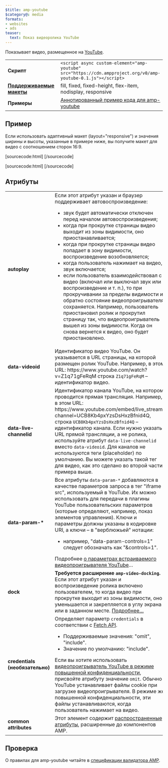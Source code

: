 ```yaml
---
$title: amp-youtube
$category@: media
formats:
- websites
- ads
teaser:
  text: Показ видеоролика YouTube
---
```




<!--
       Copyright 2016 The AMP HTML Authors. All Rights Reserved.

       Licensed under the Apache License, Version 2.0 (the "License");
     you may not use this file except in compliance with the License.
     You may obtain a copy of the License at

     http://www.apache.org/licenses/LICENSE-2.0

     Unless required by applicable law or agreed to in writing, software
     distributed under the License is distributed on an "AS-IS" BASIS,
     WITHOUT WARRANTIES OR CONDITIONS OF ANY KIND, either express or implied.
     See the License for the specific language governing permissions and
     limitations under the License.
-->



Показывает видео, размещенное на [YouTube](https://www.youtube.com/).

<table>
  <tr>
    <td width="40%"><strong>Скрипт</strong></td>
    <td><code>&lt;script async custom-element="amp-youtube" src="https://cdn.ampproject.org/v0/amp-youtube-0.1.js">&lt;/script></code></td>
  </tr>
  <tr>
    <td class="col-fourty"><strong><a href="../../../documentation/guides-and-tutorials/develop/style_and_layout/control_layout.md">Поддерживаемые макеты</a></strong></td>
    <td>fill, fixed, fixed-height, flex-item, nodisplay, responsive</td>
  </tr>
  <tr>
    <td width="40%"><strong>Примеры</strong></td>
    <td><a href="https://ampbyexample.com/components/amp-youtube/">Аннотированный пример кода для amp-youtube</a></td>
  </tr>
</table>

## Пример

Если использовать адаптивный макет (layout="responsive") и значения ширины и высоты, указанные в примере ниже, вы получите макет для видео с соотношением сторон 16:9.

[sourcecode:html]
<amp-youtube
    data-videoid="mGENRKrdoGY"
    layout="responsive"
    width="480" height="270"></amp-youtube>
  [/sourcecode]

  [sourcecode:html]
  <amp-youtube
      id="myLiveChannel"
      data-live-channelid="UCB8Kb4pxYzsDsHxzBfnid4Q"
      width="358"
      height="204"
      layout="responsive">
    <amp-img
      src="https://i.ytimg.com/vi/Wm1fWz-7nLQ/hqdefault_live.jpg"
      placeholder
      layout="fill"
      />
  </amp-youtube>
  [/sourcecode]

## Атрибуты

<table>
  <tr>
    <td width="40%"><strong>autoplay</strong></td>
    <td>Если этот атрибут указан и браузер поддерживает автовоспроизведение:
      <ul>
        <li>звук будет автоматически отключен перед началом автовоспроизведения;
        </li>
        <li>когда при прокрутке страницы видео выходит из зоны видимости, оно приостанавливается;
        </li>
        <li>когда при прокрутке страницы видео попадает в зону видимости, воспроизведение возобновляется;
        </li>
        <li>когда пользователь нажимает на видео, звук включается;
        </li>
        <li>если пользователь взаимодействовал с видео (включал или выключал звук или воспроизведение и т. п.), то при прокручивании за пределы видимости и обратно состояние видеопроигрывателя сохраняется. Например, пользователь приостановил ролик и прокрутил страницу так, что видеопроигрыватель вышел из зоны видимости. Когда он снова вернется к видео, оно будет приостановлено.
        </li>
      </ul></td>
    </tr>
    <tr>
      <td width="40%"><strong>data-videoid</strong></td>
      <td>Идентификатор видео YouTube. Он указывается в URL страницы, на которой размещен ролик YouTube.
          Например, в этом URL: https://www.youtube.com/watch?v=Z1q71gFeRqM строка <code>Z1q71gFeRqM</code> – идентификатор видео.</td>
      </tr>
      <tr>
        <td width="40%"><strong>data-live-channelid</strong></td>
        <td>Идентификатор канала YouTube, на котором проводится прямая трансляция. Например, в этом URL: https://www.youtube.com/embed/live_stream?channel=UCB8Kb4pxYzsDsHxzBfnid4Q, строка <code>UCB8Kb4pxYzsDsHxzBfnid4Q</code> – идентификатор канала. Если нужно указать URL прямой трансляции, а не ролика, используйте атрибут <code>data-live-channelid</code> вместо <code>data-videoid</code>. Для каналов не используются теги (placeholder) по умолчанию. Вы можете указать такой тег для видео, как это сделано во второй части примера выше.</td>
      </tr>
      <tr>
        <td width="40%"><strong>data-param-*</strong></td>
        <td>Все атрибуты <code>data-param-*</code> добавляются в качестве параметров запроса в тег "iframe src", используемый в YouTube. Их можно использовать для передачи в плагины YouTube пользовательских параметров (которые определяют, например, показ элементов управления).
            Ключи и параметры должны указаны в кодировке URI, а ключи – в "верблюжьей" нотации:
            <ul>
            <li>например, "data-param-controls=1" следует обозначать как "&amp;controls=1".</li>
          </ul>
          Подробнее <a href="https://developers.google.com/youtube/player_parameters">о параметрах встраиваемого видеопроигрывателя YouTube</a>…
        </td>
      </tr>
      <tr>
        <td width="40%"><strong>dock</strong></td>
        <td><strong>Требуется расширение <code>amp-video-docking</code>.</strong> Если этот атрибут указан и воспроизведение ролика включено пользователем, то когда видео при прокрутке выходит из зоны видимости, оно уменьшается и закрепляется в углу экрана или в заданном месте.
          <a href="amp-video-docking.md">Подробнее…</a></td>
        </tr>
        <tr>
          <td width="40%"><strong>credentials (необязательно)</strong></td>
          <td>Определяет параметр <code>credentials</code> в соответствии с <a href="https://fetch.spec.whatwg.org/">Fetch API</a>.
            <ul>
              <li>Поддерживаемые значения: "omit", "include".</li>
              <li>Значение по умолчанию: "include".</li>
            </ul>
            Если вы хотите использовать <a href="http://www.google.com/support/youtube/bin/answer.py?answer=141046">видеопроигрыватель YouTube в режиме повышенной конфиденциальности</a>, присвойте атрибуту значение <code>omit</code>.
            Обычно YouTube устанавливает файлы cookie при загрузке видеопроигрывателя. В режиме же повышенной конфиденциальности, эти файлы устанавливаются, когда пользователь нажимает на видео.</td>
          </tr>
          <tr>
            <td width="40%"><strong>common attributes</strong></td>
            <td>Этот элемент содержит <a href="../../../documentation/guides-and-tutorials/learn/common_attributes.md">распространенные атрибуты</a>, расширенные до компонентов AMP.</td>
          </tr>
        </table>

## Проверка

О правилах для amp-youtube читайте в [спецификации валидатора AMP](https://github.com/ampproject/amphtml/blob/master/extensions/amp-youtube/validator-amp-youtube.protoascii).
